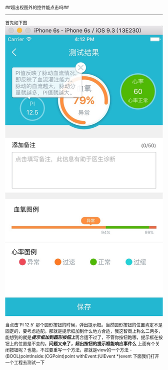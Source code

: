 ##超出视图外的控件能点击吗##
***
首先如下图
![示例](pictures/jietu1.jpg)

当点击'PI 12.5' 那个圆形按钮的时候，弹出提示框。当然圆形按钮的位置肯定不是固定的，要考虑适配。那就是提示框加到什么地方合适，我这智商上称幺二两多，能想到的就是***提示框加到圆形按钮上***再合适不过了，不管你按钮跑哪，提示框在按钮上的位置是不变的。**问题又来了，超出按钮的提示框能响应事件么** 上面有个关闭按钮呢？也能，不过要重写一个方法，那就是view的一个方法
-(BOOL)pointInside:(CGPoint)point withEvent:(UIEvent *)event
下面我们打开一个工程去测试一下
